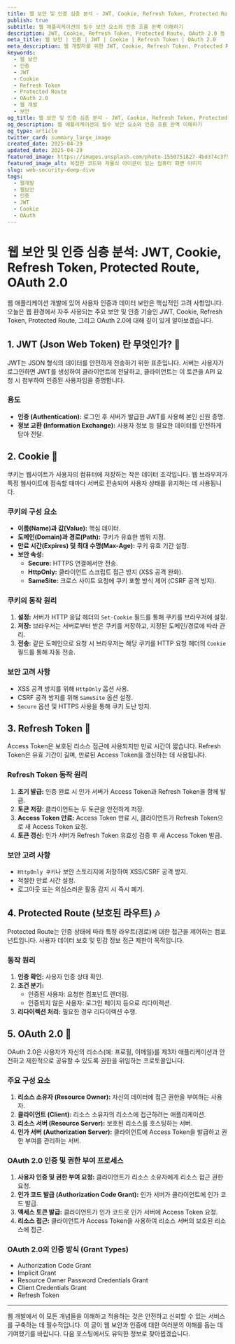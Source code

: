 ```yaml
---
title: 웹 보안 및 인증 심층 분석 - JWT, Cookie, Refresh Token, Protected Route, OAuth 2.0
publish: true
subtitle: 웹 애플리케이션의 필수 보안 요소와 인증 흐름 완벽 이해하기
description: JWT, Cookie, Refresh Token, Protected Route, OAuth 2.0 등 웹 보안과 인증의 핵심 개념들을 상세히 설명하고 동작 원리 및 보안 고려 사항을 다룹니다.
meta_title: 웹 보안 | 인증 | JWT | Cookie | Refresh Token | OAuth 2.0
meta_description: 웹 개발자를 위한 JWT, Cookie, Refresh Token, Protected Route, OAuth 2.0 심층 가이드. 웹 애플리케이션 보안 강화 전략.
keywords:
  - 웹 보안
  - 인증
  - JWT
  - Cookie
  - Refresh Token
  - Protected Route
  - OAuth 2.0
  - 웹 개발
  - 보안
og_title: 웹 보안 및 인증 심층 분석 - JWT, Cookie, Refresh Token, Protected Route, OAuth 2.0
og_description: 웹 애플리케이션의 필수 보안 요소와 인증 흐름 완벽 이해하기
og_type: article
twitter_card: summary_large_image
created_date: 2025-04-29
updated_date: 2025-04-29
featured_image: https://images.unsplash.com/photo-1550751827-4bd374c3f58b?q=80&w=2940&auto=format&fit=crop&ixlib=rb-4.0.3&ixid=M3wxMjA3fDB8MHxwaG90by1wYWdlfHx8fGVufDB8fHx8fA%3D%3D
featured_image_alt: 복잡한 코드와 자물쇠 아이콘이 있는 컴퓨터 화면 이미지
slug: web-security-deep-dive
tags:
  - 웹개발
  - 웹보안
  - 인증
  - JWT
  - Cookie
  - OAuth
---
```


# 웹 보안 및 인증 심층 분석: JWT, Cookie, Refresh Token, Protected Route, OAuth 2.0

웹 애플리케이션 개발에 있어 사용자 인증과 데이터 보안은 핵심적인 고려 사항입니다. 오늘은 웹 환경에서 자주 사용되는 주요 보안 및 인증 기술인 JWT, Cookie, Refresh Token, Protected Route, 그리고 OAuth 2.0에 대해 깊이 있게 알아보겠습니다.

## 1. JWT (Json Web Token) 란 무엇인가? 🔐

JWT는 JSON 형식의 데이터를 안전하게 전송하기 위한 표준입니다. 서버는 사용자가 로그인하면 JWT를 생성하여 클라이언트에 전달하고, 클라이언트는 이 토큰을 API 요청 시 첨부하여 인증된 사용자임을 증명합니다.

### 용도

- **인증 (Authentication):** 로그인 후 서버가 발급한 JWT를 사용해 본인 신원 증명.
- **정보 교환 (Information Exchange):** 사용자 정보 등 필요한 데이터를 안전하게 담아 전달.

## 2. Cookie 🍪

쿠키는 웹사이트가 사용자의 컴퓨터에 저장하는 작은 데이터 조각입니다. 웹 브라우저가 특정 웹사이트에 접속할 때마다 서버로 전송되어 사용자 상태를 유지하는 데 사용됩니다.

### 쿠키의 구성 요소

- **이름(Name)과 값(Value):** 핵심 데이터.
- **도메인(Domain)과 경로(Path):** 쿠키가 유효한 범위 지정.
- **만료 시간(Expires) 및 최대 수명(Max-Age):** 쿠키 유효 기간 설정.
- **보안 속성:**
  - **Secure:** HTTPS 연결에서만 전송.
  - **HttpOnly:** 클라이언트 스크립트 접근 방지 (XSS 공격 완화).
  - **SameSite:** 크로스 사이트 요청에 쿠키 포함 방식 제어 (CSRF 공격 방지).

### 쿠키의 동작 원리

1.  **설정:** 서버가 HTTP 응답 헤더의 `Set-Cookie` 필드를 통해 쿠키를 브라우저에 설정.
2.  **저장:** 브라우저는 서버로부터 받은 쿠키를 저장하고, 지정된 도메인/경로에 따라 관리.
3.  **전송:** 같은 도메인으로 요청 시 브라우저는 해당 쿠키를 HTTP 요청 헤더의 `Cookie` 필드를 통해 자동 전송.

### 보안 고려 사항

- XSS 공격 방지를 위해 `HttpOnly` 옵션 사용.
- CSRF 공격 방지를 위해 `SameSite` 옵션 설정.
- `Secure` 옵션 및 HTTPS 사용을 통해 쿠키 도난 방지.

## 3. Refresh Token 🔄

Access Token은 보호된 리소스 접근에 사용되지만 만료 시간이 짧습니다. Refresh Token은 유효 기간이 길며, 만료된 Access Token을 갱신하는 데 사용됩니다.

### Refresh Token 동작 원리

1.  **초기 발급:** 인증 완료 시 인가 서버가 Access Token과 Refresh Token을 함께 발급.
2.  **토큰 저장:** 클라이언트는 두 토큰을 안전하게 저장.
3.  **Access Token 만료:** Access Token 만료 시, 클라이언트가 Refresh Token으로 새 Access Token 요청.
4.  **토큰 갱신:** 인가 서버가 Refresh Token 유효성 검증 후 새 Access Token 발급.

### 보안 고려 사항

- `HttpOnly 쿠키`나 보안 스토리지에 저장하여 XSS/CSRF 공격 방지.
- 적절한 만료 시간 설정.
- 로그아웃 또는 의심스러운 활동 감지 시 즉시 폐기.

## 4. Protected Route (보호된 라우트) 🎶

Protected Route는 인증 상태에 따라 특정 라우트(경로)에 대한 접근을 제어하는 컴포넌트입니다. 사용자 데이터 보호 및 민감 정보 접근 제한이 목적입니다.

### 동작 원리

1.  **인증 확인:** 사용자 인증 상태 확인.
2.  **조건 분기:**
    - 인증된 사용자: 요청한 컴포넌트 렌더링.
    - 인증되지 않은 사용자: 로그인 페이지 등으로 리다이렉션.
3.  **리다이렉션 처리:** 필요한 경우 리다이렉션 수행.

## 5. OAuth 2.0 🤝

OAuth 2.0은 사용자가 자신의 리소스(예: 프로필, 이메일)를 제3자 애플리케이션과 안전하고 제한적으로 공유할 수 있도록 권한을 위임하는 프로토콜입니다.

### 주요 구성 요소

1.  **리소스 소유자 (Resource Owner):** 자신의 데이터에 접근 권한을 부여하는 사용자.
2.  **클라이언트 (Client):** 리소스 소유자의 리소스에 접근하려는 애플리케이션.
3.  **리소스 서버 (Resource Server):** 보호된 리소스를 호스팅하는 서버.
4.  **인가 서버 (Authorization Server):** 클라이언트에 Access Token을 발급하고 권한 부여를 관리하는 서버.

### OAuth 2.0 인증 및 권한 부여 프로세스

1.  **사용자 인증 및 권한 부여 요청:** 클라이언트가 리소스 소유자에게 리소스 접근 권한 요청.
2.  **인가 코드 발급 (Authorization Code Grant):** 인가 서버가 클라이언트에 인가 코드 발급.
3.  **액세스 토큰 발급:** 클라이언트가 인가 코드로 인가 서버에 Access Token 요청.
4.  **리소스 접근:** 클라이언트가 Access Token을 사용하여 리소스 서버의 보호된 리소스에 접근.

### OAuth 2.0의 인증 방식 (Grant Types)

- Authorization Code Grant
- Implicit Grant
- Resource Owner Password Credentials Grant
- Client Credentials Grant
- Refresh Token

---

웹 개발에서 이 모든 개념들을 이해하고 적용하는 것은 안전하고 신뢰할 수 있는 서비스를 구축하는 데 필수적입니다. 이 글이 웹 보안과 인증에 대한 여러분의 이해를 돕는 데 기여했기를 바랍니다. 다음 포스팅에서도 유익한 정보로 찾아뵙겠습니다.
